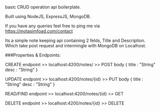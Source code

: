basic CRUD operation api boilerplate.

Built using NodeJS, ExpressJS, MongoDB.

If you have any queries feel free to ping me via https://motasimfoad.com/contact 

Its a simple note keeping api containing 2 felds, Title and Description. Which take post request and intermingle with MongoDB on Localhost. 

###Properties & Endpoints: 

CREATE endpoint >> localhost:4200/notes/
         >> POST body {
             title : "String" 
             desc : "String"
         }

UPDATE endpoint >> localhost:4200/notes/{id}
         >> PUT body {
             title : "String" 
             desc : "String"
         }

READ/FIND endpoint >> localhost:4200/notes/{id}
         >> GET 

DELETE endpoint >> localhost:4200/notes/{id}
         >> DELETE 